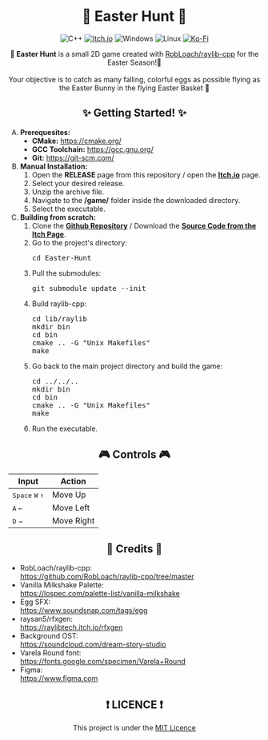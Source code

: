 <h1 align="center">
    🥚 Easter Hunt 🐰
</h1>

<div align="center">

![C++](https://img.shields.io/badge/c++-%2300599C.svg?style=for-the-badge&logo=c%2B%2B&logoColor=white) 
[![Itch.io](https://img.shields.io/badge/Itch-%23FF0B34.svg?style=for-the-badge&logo=Itch.io&logoColor=white)](https://itsyakub.itch.io/easter-hunt) 
![Windows](https://img.shields.io/badge/Windows-0078D6?style=for-the-badge&logo=windows&logoColor=white) 
![Linux](https://img.shields.io/badge/Linux-FCC624?style=for-the-badge&logo=linux&logoColor=black) 
[![Ko-Fi](https://img.shields.io/badge/Ko--fi-F16061?style=for-the-badge&logo=ko-fi&logoColor=white)](https://ko-fi.com/yakub) 

</div>

<p align="center">
<strong>🐣 Easter Hunt</strong> is a small 2D game created with <a href="https://github.com/RobLoach/raylib-cpp">RobLoach/raylib-cpp</a> for the Easter Season!🐰 <br> <br>
Your objective is to catch as many falling, colorful eggs as possible flying as the Easter Bunny in the flying Easter Basket 🧺
</p>

<h2 align="center">
    ✨ Getting Started! ✨
</h2>
<ol type="A">
    <li> <strong>Prerequesites:</strong>
        <ul type="disc">
            <li> <strong>CMake:</strong> <a href="https://cmake.org/">https://cmake.org/</a>
            <li> <strong>GCC Toolchain:</strong> <a href="https://gcc.gnu.org/">https://gcc.gnu.org/</a>
            <li> <strong>Git:</strong> <a href="https://git-scm.com/">https://git-scm.com/</a>
        </ul>
    <li> <strong>Manual Installation:</strong>
        <ol type="1">
            <li> Open the <strong> RELEASE </strong> page from this repository / open the <strong><a href="https://itsyakub.itch.io/easter-hunt">Itch.io</a></strong> page.
            <li> Select your desired release.
            <li> Unzip the archive file.
            <li> Navigate to the <strong>/game/</strong> folder inside the downloaded directory.
            <li> Select the executable.
        </ol> 
    </li>
    <li> <strong>Building from scratch:</strong>
        <ol type="1">
            <li> Clone the <strong><a href="https://github.com/itsYakub/Easter-Hunt">Github Repository</a></strong> / Download the <strong><a href="https://itsyakub.itch.io/easter-hunt">Source Code from the Itch Page</a></strong>.
            <li> Go to the project's directory: 
<pre>
cd Easter-Hunt
</pre>
            <li> Pull the submodules: <br>
<pre>
git submodule update --init
</pre>
            <li> Build raylib-cpp: <br>
<pre>
cd lib/raylib
mkdir bin
cd bin
cmake .. -G "Unix Makefiles"
make 
</pre>
            <li> Go back to the main project directory and build the game: <br>
<pre>
cd ../../..
mkdir bin
cd bin
cmake .. -G "Unix Makefiles"
make 
</pre>
            <li> Run the executable.
        </ol>
    </li>
</ol>

<h2 align="center">
    🎮 Controls 🎮
</h2>
<table align="center">
    <thead>
        <tr>
            <th> Input </th>
            <th> Action </th>
        </tr>
    </thead>
    <tbody>
        <tr>
            <td> <kbd>Space</kbd> <kbd>W</kbd> <kbd> ↑ </kbd> </td>
            <td> Move Up </td>
        </tr>
        <tr>
            <td> <kbd>A</kbd> <kbd>←</kbd> </td>
            <td> Move Left </td>
        </tr>
        <tr>
            <td> <kbd>D</kbd> <kbd>→</kbd> </td>
            <td> Move Right </td>
        </tr>
    </tbody>
<table>

<h2 align="center">
    📖 Credits 📖
</h2>
<ul type="disc">
    <li>RobLoach/raylib-cpp: <br>
    <a href="https://github.com/RobLoach/raylib-cpp/tree/master ">https://github.com/RobLoach/raylib-cpp/tree/master </a>
    <li>Vanilla Milkshake Palette: <br>
     <a href="https://lospec.com/palette-list/vanilla-milkshake">https://lospec.com/palette-list/vanilla-milkshake</a>
    <li> Egg SFX: <br>
    <a href="https://www.soundsnap.com/tags/egg">https://www.soundsnap.com/tags/egg</a>
    <li> raysan5/rfxgen: <br>
    <a href="https://raylibtech.itch.io/rfxgen">https://raylibtech.itch.io/rfxgen</a>
    <li> Background OST: <br>
    <a href="https://soundcloud.com/dream-story-studio">https://soundcloud.com/dream-story-studio</a>
    <li> Varela Round font: <br>
    <a href="https://fonts.google.com/specimen/Varela+Round">https://fonts.google.com/specimen/Varela+Round</a>
    <li> Figma: <br>
    <a href="https://www.figma.com">https://www.figma.com</a>
</ul>

<h2 align="center">
    ❗ LICENCE ❗
</h2>
<p align="center">
    This project is under the <a href="https://github.com/itsYakub/Easter-Hunt/blob/main/LICENCE">MIT Licence</a>
</p>